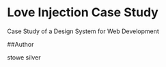 # Love Injection Case Study
Case Study of a Design System for Web Development

##Author

stowe silver